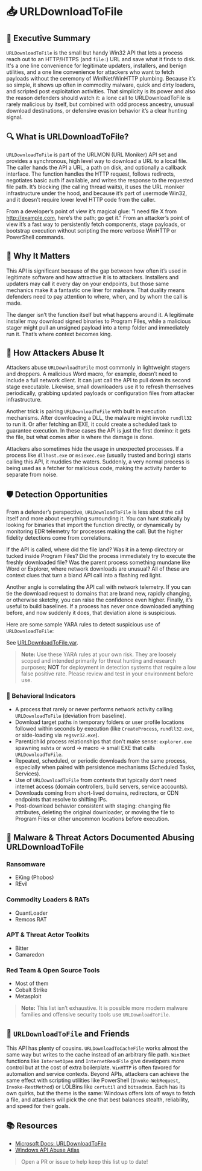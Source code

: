 # 📥 URLDownloadToFile

## 🚀 Executive Summary
`URLDownloadToFile` is the small but handy Win32 API that lets a process reach out to an HTTP/HTTPS (and `file:`) URL and save what it finds to disk. It's a one line convenience for legitimate updaters, installers, and benign utilities, and a one line convenience for attackers who want to fetch payloads without the ceremony of WinINet/WinHTTP plumbing. Because it’s so simple, it shows up often in commodity malware, quick and dirty loaders, and scripted post exploitation activities. That simplicity is its power and also the reason defenders should watch it: a lone call to URLDownloadToFile is rarely malicious by itself, but combined with odd process ancestry, unusual download destinations, or defensive evasion behavior it’s a clear hunting signal.

## 🔍 What is URLDownloadToFile?
`URLDownloadToFile` is part of the URLMON (URL Moniker) API set and provides a synchronous, high level way to download a URL to a local file. The caller hands the API a URL, a path on disk, and optionally a callback interface. The function handles the HTTP request, follows redirects, negotiates basic auth if available, and writes the response to the requested file path. It’s blocking (the calling thread waits), it uses the URL moniker infrastructure under the hood, and because it’s part of usermode Win32, and it doesn’t require lower level HTTP code from the caller.

From a developer’s point of view it’s magical glue: "I need file X from http://example.com, here’s the path; go get it." From an attacker’s point of view it’s a fast way to persistently fetch components, stage payloads, or bootstrap execution without scripting the more verbose WinHTTP or PowerShell commands.

## 🚩 Why It Matters
This API is significant because of the gap between how often it’s used in legitimate software and how attractive it is to attackers. Installers and updaters may call it every day on your endpoints, but those same mechanics make it a fantastic one liner for malware. That duality means defenders need to pay attention to where, when, and by whom the call is made.

The danger isn’t the function itself but what happens around it. A legitimate installer may download signed binaries to Program Files, while a malicious stager might pull an unsigned payload into a temp folder and immediately run it. That’s where context becomes king.

## 🧬 How Attackers Abuse It
Attackers abuse `URLDownloadToFile` most commonly in lightweight stagers and droppers. A malicious Word macro, for example, doesn’t need to include a full network client. It can just call the API to pull down its second stage executable. Likewise, small downloaders use it to refresh themselves periodically, grabbing updated payloads or configuration files from attacker infrastructure.

Another trick is pairing `URLDownloadToFile` with built in execution mechanisms. After downloading a DLL, the malware might invoke `rundll32` to run it. Or after fetching an EXE, it could create a scheduled task to guarantee execution. In these cases the API is just the first domino: it gets the file, but what comes after is where the damage is done.

Attackers also sometimes hide the usage in unexpected processes. If a process like `dllhost.exe` or `msiexec.exe` (usually trusted and boring) starts calling this API, it muddies the waters. Suddenly, a very normal process is being used as a fetcher for malicious code, making the activity harder to separate from noise.

## 🛡️ Detection Opportunities
From a defender’s perspective, `URLDownloadToFile` is less about the call itself and more about everything surrounding it. You can hunt statically by looking for binaries that import the function directly, or dynamically by monitoring EDR telemetry for processes making the call. But the higher fidelity detections come from correlations.

If the API is called, where did the file land? Was it in a temp directory or tucked inside Program Files? Did the process immediately try to execute the freshly downloaded file? Was the parent process something mundane like Word or Explorer, where network downloads are unusual? All of these are context clues that turn a bland API call into a flashing red light.

Another angle is correlating the API call with network telemetry. If you can tie the download request to domains that are brand new, rapidly changing, or otherwise sketchy, you can raise the confidence even higher. Finally, it’s useful to build baselines. If a process has never once downloaded anything before, and now suddenly it does, that deviation alone is suspicious.

Here are some sample YARA rules to detect suspicious use of `URLDownloadToFile`:

See [URLDownloadToFile.yar](./URLDownloadToFile.yar).

> **Note:** Use these YARA rules at your own risk. They are loosely scoped and intended primarily for threat hunting and research purposes; **NOT** for deployment in detection systems that require a low false positive rate. Please review and test in your environment before use.

### 🐾 Behavioral Indicators
 - A process that rarely or never performs network activity calling `URLDownloadToFile` (deviation from baseline).
 - Download target paths in temporary folders or user profile locations followed within seconds by execution (like `CreateProcess`, `rundll32.exe`, or side-loading via `regsvr32.exe`).
 - Parent/child process relationships that don't make sense: `explorer.exe` spawning `mshta` or word → macro → small EXE that calls `URLDownloadToFile`.
 - Repeated, scheduled, or periodic downloads from the same process, especially when paired with persistence mechanisms (Scheduled Tasks, Services).
 - Use of `URLDownloadToFile` from contexts that typically don’t need internet access (domain controllers, build servers, service accounts).
 - Downloads coming from short-lived domains, redirectors, or CDN endpoints that resolve to shifting IPs.
 - Post-download behavior consistent with staging: changing file attributes, deleting the original downloader, or moving the file to Program Files or other uncommon locations before execution.

## 🦠 Malware & Threat Actors Documented Abusing URLDownloadToFile

### **Ransomware**
 - EKing (Phobos)
 - REvil

### **Commodity Loaders & RATs**
 - QuantLoader
 - Remcos RAT

### **APT & Threat Actor Toolkits**
 - Bitter
 - Gamaredon

### **Red Team & Open Source Tools**
 - Most of them
 - Cobalt Strike
 - Metasploit

> **Note:** This list isn’t exhaustive. It is possible more modern malware families and offensive security tools use `URLDownloadToFile`.

## 🧵 `URLDownloadToFile` and Friends
This API has plenty of cousins. `URLDownloadToCacheFile` works almost the same way but writes to the cache instead of an arbitrary file path. `WinINet` functions like `InternetOpen` and `InternetReadFile` give developers more control but at the cost of extra boilerplate. `WinHTTP` is often favored for automation and service contexts. Beyond APIs, attackers can achieve the same effect with scripting utilities like PowerShell (`Invoke-WebRequest`, `Invoke-RestMethod`) or LOLBins like `certutil` and `bitsadmin`. Each has its own quirks, but the theme is the same: Windows offers lots of ways to fetch a file, and attackers will pick the one that best balances stealth, reliability, and speed for their goals.

## 📚 Resources
- [Microsoft Docs: URLDownloadToFile](https://learn.microsoft.com/en-us/previous-versions/windows/internet-explorer/ie-developer/platform-apis/ms775123(v=vs.85))
- [Windows API Abuse Atlas](https://github.com/danafaye/WindowsAPIAbuseAtlas)

> Open a PR or issue to help keep this list up to date!